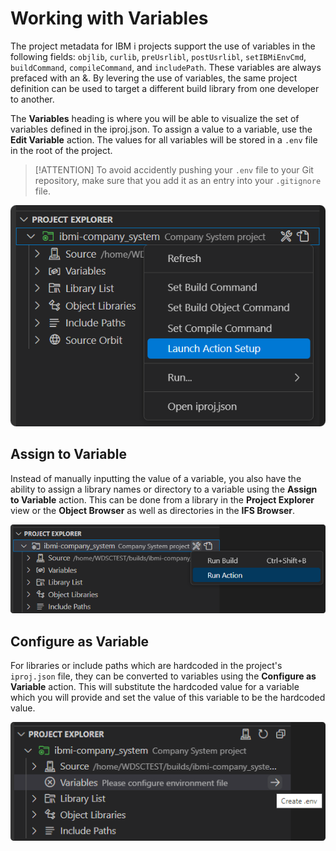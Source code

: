 # Working with Variables

The project metadata for IBM i projects support the use of variables in the following fields: `objlib`, `curlib`, `preUsrlibl`, `postUsrlibl`, `setIBMiEnvCmd`, `buildCommand`, `compileCommand`, and `includePath`. These variables are always prefaced with an &. By levering the use of variables, the same project definition can be used to target a different build library from one developer to another.

The **Variables** heading is where you will be able to visualize the set of variables defined in the iproj.json. To assign a value to a variable, use the **Edit Variable** action. The values for all variables will be stored in a `.env` file in the root of the project.

> [!ATTENTION]
> To avoid accidently pushing your `.env` file to your Git repository, make sure that you add it as an entry into your `.gitignore` file.

![Edit Variable](../../assets/ProjectExplorer_15.png)

## Assign to Variable

Instead of manually inputting the value of a variable, you also have the ability to assign a library names or directory to a variable using the **Assign to Variable** action. This can be done from a library in the **Project Explorer** view or the **Object Browser** as well as directories in the **IFS Browser**.

![Assign to Variable](../../assets/ProjectExplorer_16.png)

## Configure as Variable

For libraries or include paths which are hardcoded in the project's `iproj.json` file, they can be converted to variables using the **Configure as Variable** action. This will substitute the hardcoded value for a variable which you will provide and set the value of this variable to be the hardcoded value.

![Configure as Variable](../../assets/ProjectExplorer_17.png)